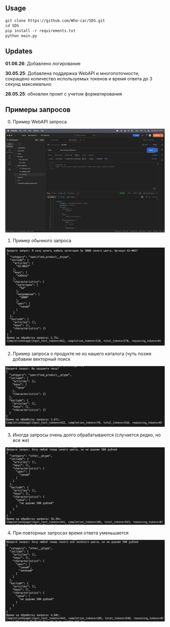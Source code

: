 ## Usage

```
git clone https://github.com/Who-car/SDS.git
cd SDS
pip install -r requirements.txt
python main.py 
```

## Updates

**01.06.26**: Добавлено логирование

**30.05.25**: Добавлена поддержка WebAPI и многопоточности, сокращено количество используемых токенов и время ответа до 3 секунд максимально

**28.05.25**: обновлен промт с учетом форматирования

## Примеры запросов

0. Пример WebAPI запроса

![web_api.png](img/web_api.png)

1. Пример обычного запроса

![regular_resp](img/regular_resp.png)

2. Пример запроса о продукте не из нашего каталога (чуть позже добавим векторный поиск

![other_product_resp](img/other_product_resp.png)

3. Иногда запросы очень долго обрабатываются (случается редко, но все же)

![very_long_resp](img/very_long_resp.png)

4. При повторных запросах время ответа уменьшается

![shortened_resp](img/shortened_resp.png)